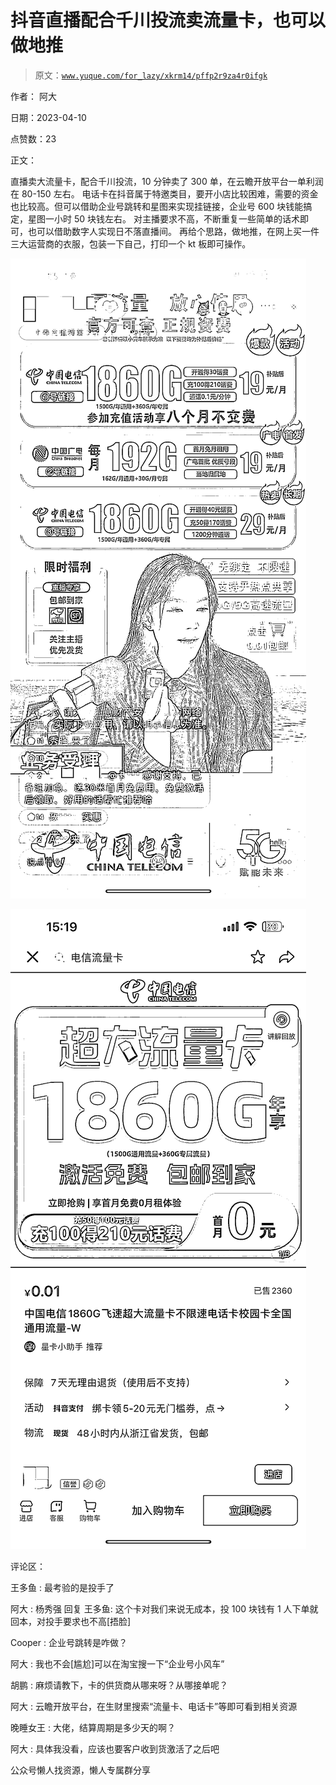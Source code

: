 # 抖音直播配合千川投流卖流量卡，也可以做地推

> 原文：[`www.yuque.com/for_lazy/xkrm14/pffp2r9za4r0ifgk`](https://www.yuque.com/for_lazy/xkrm14/pffp2r9za4r0ifgk)



作者： 阿大



日期：2023-04-10



点赞数：23

<ne-card data-card-name="hr" data-card-type="block" id="jnyku" data-event-boundary="card">

正文：



直播卖大流量卡，配合千川投流，10 分钟卖了 300 单，在云瞻开放平台一单利润在 80-150 左右。 电话卡在抖音属于特邀类目，要开小店比较困难，需要的资金也比较高。但可以借助企业号跳转和星图来实现挂链接，企业号 600 块钱能搞定，星图一小时 50 块钱左右。 对主播要求不高，不断重复一些简单的话术即可，也可以借助数字人实现日不落直播间。 再给个思路，做地推，在网上买一件三大运营商的衣服，包装一下自己，打印一个 kt 板即可操作。



<ne-card data-card-name="image" data-card-type="inline" id="iJqra" data-event-boundary="card">![](img/5fb2eece20bbf66d0a5ad4fe7d0549e1.png)</ne-card>



<ne-card data-card-name="image" data-card-type="inline" id="TiG02" data-event-boundary="card">![](img/f2d869d093903c1f6c0f71eb78ee0110.png)</ne-card>

<ne-card data-card-name="hr" data-card-type="block" id="BORqS" data-event-boundary="card">

评论区：



王多鱼 : 最考验的是投手了



阿大 : 杨秀强 回复 王多鱼: 这个卡对我们来说无成本，投 100 块钱有 1 人下单就回本，对投手要求也不高[捂脸]



Cooper : 企业号跳转是咋做？



阿大 : 我也不会[尴尬]可以在淘宝搜一下“企业号小风车”



胡鹏 : 麻烦请教下，卡的供货商从哪来呀？从哪接单呢？



阿大 : 云瞻开放平台，在生财里搜索“流量卡、电话卡”等即可看到相关资源



晚睡女王 : 大佬，结算周期是多少天的啊？



阿大 : 具体我没看，应该也要客户收到货激活了之后吧

<ne-card data-card-name="hr" data-card-type="block" id="GPmjg" data-event-boundary="card">

公众号懒人找资源，懒人专属群分享

</ne-card></ne-card></ne-card>